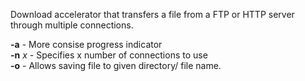 
Download accelerator that transfers a file from a FTP or HTTP server through multiple connections.  
  
  
**-a** - More consise progress indicator  
**-n** _x_ - Specifies x number of connections to use  
**-o** - Allows saving file to given directory/ file name.